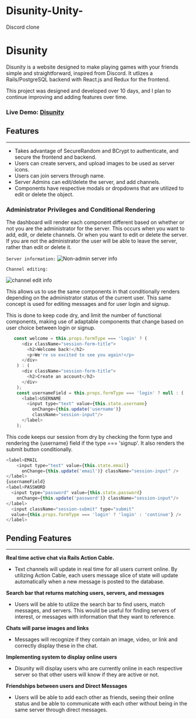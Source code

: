 # Disunity-Unity-
Discord clone

# Disunity

Disunity is a website designed to make playing games with your friends simple and straightforward, inspired from Discord. It utlizes a Rails/PostgreSQL backend with React.js and Redux for the frontend.

This project was designed and developed over 10 days, and I plan to continue improving and adding features over time.

### Live Demo: [Disunity](https://disunity.herokuapp.com/#/)

## Features 
---
- Takes advantage of SecureRandom and BCrypt to authenticate, and secure the frontend and backend.
- Users can create servers, and upload images to be used as server icons.
- Users can join servers through name.
- Server Admins can edit/delete the server, and add channels.
- Components have respective modals or dropdowns that are utilized to edit or delete the object.  

### Administrator Privileges and Conditional Rendering

The dashboard will render each component different based on whether or not you are the administrator for the server. This occurs when you want to add, edit, or delete channels.  Or when you want to edit or delete the server.  If you are not the administrator the user will be able to leave the server, rather than edit or delete it.   

```Server information:```
![Non-admin server info](app/assets/images/user-server.png)

``Channel editing:``

![channel edit info](app/assets/images/channel-edit.gif)

This allows us to use the same components in that conditionally renders depending on the administrator status of the current user.  This same concept is used for editing messages and for user login and signup.  

This is done to keep code dry, and limit the number of functional components, making use of adaptable components that change based on user choice between login or signup.  
``` javascript
   const welcome = this.props.formType === 'login' ? (
      <div className="session-form-title">
        <h2>Welcome back!</h2>
        <p>We're so excited to see you again!</p>
      </div>
    ) : (
      <div className="session-form-title">
        <h2>Create an account</h2>
      </div>
    );
    const usernameField = this.props.formType === 'login' ? null : (
      <label>USERNAME
        <input type="text" value={this.state.username}
          onChange={this.update('username')}
          className="session-input"/>
      </label>
    );   
```

This code keeps our session from dry by checking the form type and rendering the {username} field if the type === 'signup'.  It also renders the submit button conditionally.
``` javascript
<label>EMAIL
    <input type="text" value={this.state.email}
      onChange={this.update('email')} className="session-input" />
</label>
{usernameField}
<label>PASSWORD
  <input type="password" value={this.state.password}
    onChange={this.update('password')} className="session-input"/>
</label>
  <input className="session-submit" type="submit" 
  value={this.props.formType === 'login' ? 'login' : 'continue'} />
</label>
```

## Pending Features
---
**Real time active chat via Rails Action Cable.**

- Text channels will update in real time for all users current online.  By utilizing Action Cable, each users message slice of state will update automatically when a new message is posted to the database.

**Search bar that returns matching users, servers, and messages**

- Users will be able to utilize the search bar to find users, match messages, and servers.  This would be useful for finding servers of interest, or messages with information that they want to reference. 

**Chats will parse images and links**

- Messages will recognize if they contain an image, video, or link and correctly display these in the chat.

**Implementing system to display online users**

- Disunity will display users who are currently online in each respective server so that other users will know if they are active or not.

**Friendships between users and Direct Messages**

- Users will be able to add each other as friends, seeing their online status and be able to communicate with each other without being in the same server through direct messages.